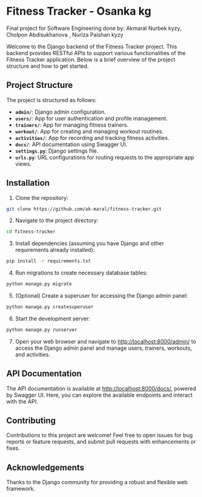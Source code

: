 
# Fitness Tracker - Osanka kg
Final project for Software Engineering done by: Akmaral Nurbek kyzy, Cholpon Abdisukhanova , Nuriza Paishan kyzy

Welcome to the Django backend of the Fitness Tracker project. This backend provides RESTful APIs to support various functionalities of the Fitness Tracker application. Below is a brief overview of the project structure and how to get started.

## Project Structure

The project is structured as follows:

- **`admin/`**: Django admin configuration.
- **`users/`**: App for user authentication and profile management.
- **`trainers/`**: App for managing fitness trainers.
- **`workout/`**: App for creating and managing workout routines.
- **`activities/`**: App for recording and tracking fitness activities.
- **`docs/`**: API documentation using Swagger UI.
- **`settings.py`**: Django settings file.
- **`urls.py`**: URL configurations for routing requests to the appropriate app views.

## Installation

1. Clone the repository:

```bash
git clone https://github.com/ak-maral/fitness-tracker.git
```

2. Navigate to the project directory:

```bash
cd fitness-tracker
```

3. Install dependencies (assuming you have Django and other requirements already installed):

```bash
pip install -r requirements.txt
```

4. Run migrations to create necessary database tables:

```bash
python manage.py migrate
```

5. (Optional) Create a superuser for accessing the Django admin panel:

```bash
python manage.py createsuperuser
```

6. Start the development server:

```bash
python manage.py runserver
```

7. Open your web browser and navigate to [http://localhost:8000/admin/](http://localhost:8000/admin/) to access the Django admin panel and manage users, trainers, workouts, and activities.

## API Documentation

The API documentation is available at [http://localhost:8000/docs/](http://localhost:8000/docs/), powered by Swagger UI. Here, you can explore the available endpoints and interact with the API.

## Contributing

Contributions to this project are welcome! Feel free to open issues for bug reports or feature requests, and submit pull requests with enhancements or fixes.

## Acknowledgements

Thanks to the Django community for providing a robust and flexible web framework.